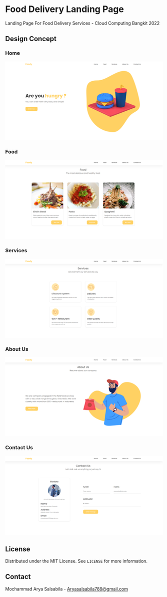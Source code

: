 # Food Delivery Landing Page

Landing Page For Food Delivery Services - Cloud Computing Bangkit 2022

## Design Concept

### Home

![](design/home.png)

### Food

![](design/food.png)

### Services

![](design/services.png)

### About Us

![](design/about.png)

### Contact Us

![](design/contact.png)

## License

Distributed under the MIT License. See `LICENSE` for more information.

## Contact

Mochammad Arya Salsabila - Aryasalsabila789@gmail.com
